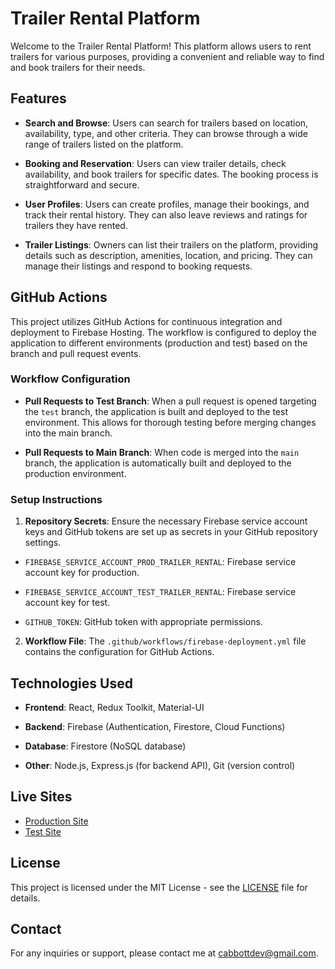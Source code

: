 # Trailer Rental Platform

Welcome to the Trailer Rental Platform! This platform allows users to rent trailers for various purposes, providing a convenient and reliable way to find and book trailers for their needs.

## Features

- **Search and Browse**: Users can search for trailers based on location, availability, type, and other criteria. They can browse through a wide range of trailers listed on the platform.

- **Booking and Reservation**: Users can view trailer details, check availability, and book trailers for specific dates. The booking process is straightforward and secure.

- **User Profiles**: Users can create profiles, manage their bookings, and track their rental history. They can also leave reviews and ratings for trailers they have rented.

- **Trailer Listings**: Owners can list their trailers on the platform, providing details such as description, amenities, location, and pricing. They can manage their listings and respond to booking requests.

## GitHub Actions

This project utilizes GitHub Actions for continuous integration and deployment to Firebase Hosting. The workflow is configured to deploy the application to different environments (production and test) based on the branch and pull request events.

### Workflow Configuration

- **Pull Requests to Test Branch**: When a pull request is opened targeting the `test` branch, the application is built and deployed to the test environment. This allows for thorough testing before merging changes into the main branch.

- **Pull Requests to Main Branch**: When code is merged into the `main` branch, the application is automatically built and deployed to the production environment.

### Setup Instructions

1.  **Repository Secrets**: Ensure the necessary Firebase service account keys and GitHub tokens are set up as secrets in your GitHub repository settings.

- `FIREBASE_SERVICE_ACCOUNT_PROD_TRAILER_RENTAL`: Firebase service account key for production.

- `FIREBASE_SERVICE_ACCOUNT_TEST_TRAILER_RENTAL`: Firebase service account key for test.

- `GITHUB_TOKEN`: GitHub token with appropriate permissions.

2.  **Workflow File**: The `.github/workflows/firebase-deployment.yml` file contains the configuration for GitHub Actions.

## Technologies Used

- **Frontend**: React, Redux Toolkit, Material-UI

- **Backend**: Firebase (Authentication, Firestore, Cloud Functions)

- **Database**: Firestore (NoSQL database)

- **Other**: Node.js, Express.js (for backend API), Git (version control)

## Live Sites

- <a href="https://prod-trailer-rental.web.app/" target="_blank">Production Site</a>
- <a href="https://test-trailer-rental.web.app/" target="_blank">Test Site</a>

## License

This project is licensed under the MIT License - see the [LICENSE](LICENSE) file for details.

## Contact

For any inquiries or support, please contact me at [cabbottdev@gmail.com](mailto:cabbottdev@gmail.com).
